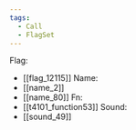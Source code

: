 ```yaml
---
tags:
  - Call
  - FlagSet
---
```

Flag:
- [[flag_12115]]
Name:
- [[name_2]]
- [[name_80]]
Fn:
- [[t4101_function53]]
Sound:
- [[sound_49]]
